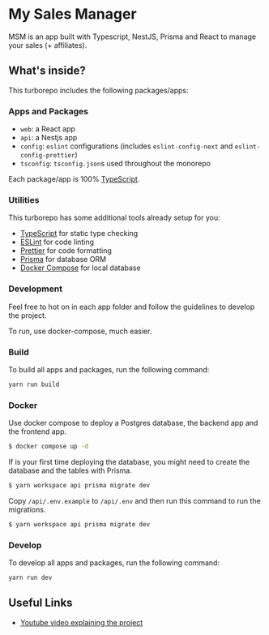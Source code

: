 # My Sales Manager

MSM is an app built with Typescript, NestJS, Prisma and React to manage your sales (+ affiliates).

## What's inside?

This turborepo includes the following packages/apps:

### Apps and Packages

- `web`: a React app
- `api`: a Nestjs app
- `config`: `eslint` configurations (includes `eslint-config-next` and `eslint-config-prettier`)
- `tsconfig`: `tsconfig.json`s used throughout the monorepo

Each package/app is 100% [TypeScript](https://www.typescriptlang.org/).

### Utilities

This turborepo has some additional tools already setup for you:

- [TypeScript](https://www.typescriptlang.org/) for static type checking
- [ESLint](https://eslint.org/) for code linting
- [Prettier](https://prettier.io) for code formatting
- [Prisma](https://prisma.io/) for database ORM
- [Docker Compose](https://docs.docker.com/compose/) for local database

### Development

Feel free to hot on in each app folder and follow the guidelines to develop the project.

To run, use docker-compose, much easier.

### Build

To build all apps and packages, run the following command:

```bash
yarn run build
```

### Docker
Use docker compose to deploy a Postgres database, the backend app and the frontend app.


```bash
$ docker compose up -d
```

If is your first time deploying the database, you might need to create the database and the tables with Prisma.

```bash
$ yarn workspace api prisma migrate dev
```

Copy `/api/.env.example` to `/api/.env` and then run this command to run the migrations.

```bash
$ yarn workspace api prisma migrate dev
```


### Develop

To develop all apps and packages, run the following command:

```bash
yarn run dev
```

## Useful Links


- [Youtube video explaining the project](https://youtu.be/jnnSkj54fFM)
